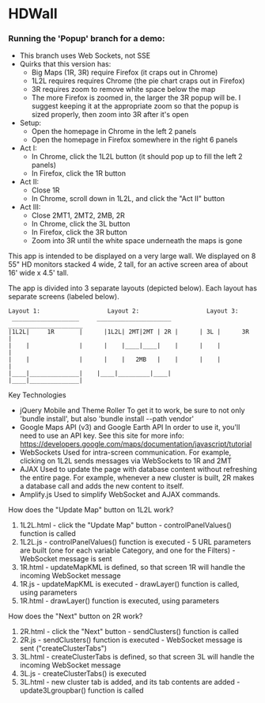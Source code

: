HDWall
======


### Running the 'Popup' branch for a demo:
 * This branch uses Web Sockets, not SSE
 * Quirks that this version has:
    - Big Maps (1R, 3R) require Firefox (it craps out in Chrome)
    - 1L2L requires requires Chrome (the pie chart craps out in Firefox)
    - 3R requires zoom to remove white space below the map
    - The more Firefox is zoomed in, the larger the 3R popup will be. I suggest keeping it at the appropriate zoom so that the popup is sized properly, then zoom into 3R after it's open
 * Setup: 
    - Open the homepage in Chrome in the left 2 panels
    - Open the homepage in Firefox somewhere in the right 6 panels
 * Act I:
    - In Chrome, click the 1L2L button (it should pop up to fill the left 2 panels)
    - In Firefox, click the 1R button
 * Act II: 
    - Close 1R
    - In Chrome, scroll down in 1L2L, and click the "Act II" button
 * Act III:
    - Close 2MT1, 2MT2, 2MB, 2R
    - In Chrome, click the 3L button
    - In Firefox, click the 3R button
    - Zoom into 3R until the white space underneath the maps is gone




This app is intended to be displayed on a very large wall. We displayed on 8 55" HD monitors stacked 4 wide, 2 tall, for an active screen area of about 16' wide x 4.5' tall. 

The app is divided into 3 separate layouts (depicted below). Each layout has separate screens (labeled below). 

	Layout 1:					Layout 2:					Layout 3:
	 ___________________     _____________________      _____________________
	|1L2L|     1R       |	   |1L2L| 2MT|2MT | 2R |      | 3L |      3R      |
	|    |              |	   |    |____|____|    |      |    |              |
	|    |              |	   |    |   2MB   |    |      |    |              |
	|____|______________|    |____|_________|____|      |____|______________|


Key Technologies
 - jQuery Mobile and Theme Roller
    To get it to work, be sure to not only 'bundle install', but also 'bundle install --path vendor' 
 - Google Maps API (v3) and Google Earth API
    In order to use it, you'll need to use an API key. See this site for more info: 
    https://developers.google.com/maps/documentation/javascript/tutorial 
 - WebSockets 
    Used for intra-screen communication. For example, clicking on 1L2L sends messages via WebSockets to 1R and 2MT
 - AJAX
    Used to update the page with database content without refreshing the entire page. For example, whenever a new cluster is built, 2R makes a database call and adds the new content to itself. 
 - Amplify.js
    Used to simplify WebSocket and AJAX commands. 




How does the "Update Map" button on 1L2L work? 
 1) 1L2L.html 	- click the "Update Map" button
 				- controlPanelValues() function is called
 2) 1L2L.js 	- controlPanelValues() function is executed
 				- 5 URL parameters are built (one for each variable Category, and one for the Filters)
 				- WebSocket message is sent
 3) 1R.html 	- updateMapKML is defined, so that screen 1R will handle the incoming WebSocket message
 4) 1R.js 		- updateMapKML is executed
 				- drawLayer() function is called, using parameters
 5) 1R.html 	- drawLayer() function is executed, using parameters


How does the "Next" button on 2R work? 
 1) 2R.html 	- click the "Next" button
  				- sendClusters() function is called
 2) 2R.js 		- sendClusters() function is executed
  				- WebSocket message is sent ("createClusterTabs")
 3) 3L.html		- createClusterTabs is defined, so that screen 3L will handle the incoming WebSocket message
 4) 3L.js 		- createClusterTabs() is executed
 5) 3L.html 	- new cluster tab is added, and its tab contents are added
  				- update3Lgroupbar() function is called
  				






